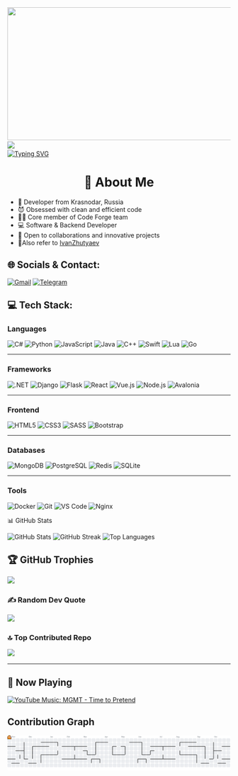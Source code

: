 <div align="left">
  <img src="https://user-images.githubusercontent.com/74038190/212751818-13da6fd2-27ca-45c4-9c64-3940ccfa6fd3.gif" width="600" height="300"/><br>
  <img src = "https://www.codewars.com/users/BinaryModder/badges/small?theme=light"/><br>
</div>
<a href="https://git.io/typing-svg"><img src="https://readme-typing-svg.demolab.com?font=VT323&size=30&pause=1000&color=0002F7&width=435&separator=%3D&lines=std%3A%3Acout+%3C%3C%22Hi+everyone+%3A)%22%3C%3C%22%5Cn%22;%3Dreturn+0;" alt="Typing SVG" /></a><br>
<h1 align="center">💫 About Me</h1>

+ 🥷 Developer from Krasnodar, Russia
+ 😈 Obsessed with clean and efficient code
+ 👨‍💻 Core member of Code Forge team
+ 💻 Software & Backend Developer
+ 🚀 Open to collaborations and innovative projects
+ 🤝Also refer to [IvanZhutyaev](https://github.com/IvanZhutyaev)

## 🌐 Socials & Contact:

[![Gmail](https://img.shields.io/badge/Gmail-D14836?style=for-the-badge&logo=gmail&logoColor=white)](mailto:1modder.path1@gmail.com)
[![Telegram](https://img.shields.io/badge/Telegram-2CA5E0?style=for-the-badge&logo=telegram&logoColor=white)](https://t.me/terrifiying)

## 💻 Tech Stack:

### Languages
![C#](https://img.shields.io/badge/c%23-%23239120.svg?style=flat&logo=csharp&logoColor=white)
![Python](https://img.shields.io/badge/python-3670A0?style=flat&logo=python&logoColor=ffdd54)
![JavaScript](https://img.shields.io/badge/javascript-%23323330.svg?style=flat&logo=javascript&logoColor=%23F7DF1E)
![Java](https://img.shields.io/badge/java-%23ED8B00.svg?style=flat&logo=openjdk&logoColor=white)
![C++](https://img.shields.io/badge/c++-%2300599C.svg?style=flat&logo=c%2B%2B&logoColor=white)
![Swift](https://img.shields.io/badge/swift-F54A2A?style=flat&logo=swift&logoColor=white)
![Lua](https://img.shields.io/badge/lua-%232C2D72.svg?style=flat&logo=lua&logoColor=white)
![Go](https://img.shields.io/badge/go-%2300ADD8.svg?style=flat&logo=go&logoColor=white)

---

### Frameworks
![.NET](https://img.shields.io/badge/.NET-5C2D91?style=flat&logo=.net&logoColor=white)
![Django](https://img.shields.io/badge/django-%23092E20.svg?style=flat&logo=django&logoColor=white)
![Flask](https://img.shields.io/badge/flask-%23000.svg?style=flat&logo=flask&logoColor=white)
![React](https://img.shields.io/badge/react-%2320232a.svg?style=flat&logo=react&logoColor=%2361DAFB)
![Vue.js](https://img.shields.io/badge/vue.js-%2335495e.svg?style=flat&logo=vuedotjs&logoColor=%234FC08D)
![Node.js](https://img.shields.io/badge/node.js-6DA55F?style=flat&logo=node.js&logoColor=white)
![Avalonia](https://img.shields.io/badge/AvaloniaUI-%23000000.svg?style=flat&logo=avalonia&logoColor=#FF3D00)

---

### Frontend
![HTML5](https://img.shields.io/badge/html5-%23E34F26.svg?style=flat&logo=html5&logoColor=white)
![CSS3](https://img.shields.io/badge/css3-%231572B6.svg?style=flat&logo=css3&logoColor=white)
![SASS](https://img.shields.io/badge/SASS-hotpink.svg?style=flat&logo=SASS&logoColor=white)
![Bootstrap](https://img.shields.io/badge/bootstrap-%23563D7C.svg?style=flat&logo=bootstrap&logoColor=white)

---

### Databases
![MongoDB](https://img.shields.io/badge/MongoDB-%234ea94b.svg?style=flat&logo=mongodb&logoColor=white)
![PostgreSQL](https://img.shields.io/badge/PostgreSQL-316192?style=flat&logo=postgresql&logoColor=white)
![Redis](https://img.shields.io/badge/redis-%23DD0031.svg?style=flat&logo=redis&logoColor=white)
![SQLite](https://img.shields.io/badge/SQLite-07405E?style=flat&logo=sqlite&logoColor=white)

---

### Tools
![Docker](https://img.shields.io/badge/docker-%230db7ed.svg?style=flat&logo=docker&logoColor=white)
![Git](https://img.shields.io/badge/git-%23F05033.svg?style=flat&logo=git&logoColor=white)
![VS Code](https://img.shields.io/badge/VS%20Code-0078d7.svg?style=flat&logo=visual-studio-code&logoColor=white)
![Nginx](https://img.shields.io/badge/nginx-%23009639.svg?style=flat&logo=nginx&logoColor=white)

📊 GitHub Stats

![GitHub Stats](https://github-readme-stats.vercel.app/api?username=BinaryModder&show_icons=true&theme=radical&hide_border=true)
![GitHub Streak](https://github-readme-streak-stats.herokuapp.com/?user=BinaryModder&theme=radical&hide_border=true)
![Top Languages](https://github-readme-stats.vercel.app/api/top-langs/?username=BinaryModder&layout=compact&theme=radical&hide_border=true)



## 🏆 GitHub Trophies
![](https://github-profile-trophy.vercel.app/?username=BinaryModder&theme=cobalt&no-frame=false&no-bg=true&margin-w=4)

### ✍️ Random Dev Quote
![](https://quotes-github-readme.vercel.app/api?type=vetical&theme=radical)

### 🔝 Top Contributed Repo
![](https://github-contributor-stats.vercel.app/api?username=BinaryModder&limit=5&theme=dark&combine_all_yearly_contributions=true)

---

## 🎵 Now Playing

[![YouTube Music: MGMT - Time to Pretend](https://img.shields.io/badge/YouTube_Music-FF0000?style=for-the-badge&logo=youtube-music&logoColor=white)](https://music.youtube.com/watch?v=B9dSYgd5Elk&si=-UyUOpbzL8kbFdrw)

## Contribution Graph

<picture>
    <source media="(prefers-color-scheme: dark)" srcset="https://raw.githubusercontent.com/BinaryModder/BinaryModder/output/pacman-contribution-graph-dark.svg">
    <source media="(prefers-color-scheme: light)" srcset="https://raw.githubusercontent.com/BinaryModder/BinaryModder/output/pacman-contribution-graph.svg">
    <img alt="pacman contribution graph" src="https://raw.githubusercontent.com/BinaryModder/BinaryModder/output/pacman-contribution-graph.svg">
</picture>
